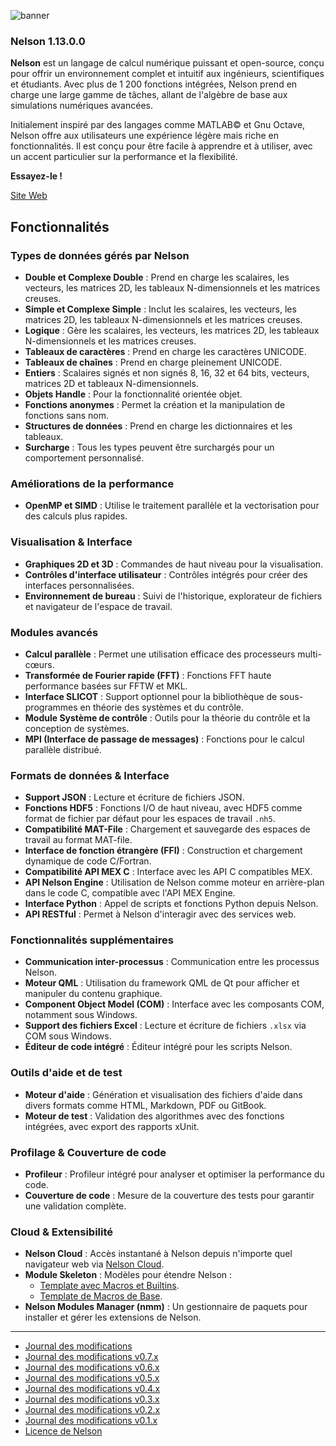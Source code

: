 ![banner](banner_homepage.png)

### Nelson 1.13.0.0

**Nelson** est un langage de calcul numérique puissant et open-source, conçu pour offrir un environnement complet et intuitif aux ingénieurs, scientifiques et étudiants. Avec plus de 1 200 fonctions intégrées, Nelson prend en charge une large gamme de tâches, allant de l'algèbre de base aux simulations numériques avancées.

Initialement inspiré par des langages comme MATLAB© et Gnu Octave, Nelson offre aux utilisateurs une expérience légère mais riche en fonctionnalités. Il est conçu pour être facile à apprendre et à utiliser, avec un accent particulier sur la performance et la flexibilité.

**Essayez-le !**

[Site Web](https://nelson-lang.github.io/nelson-website/)

## Fonctionnalités

### Types de données gérés par Nelson

- **Double et Complexe Double** : Prend en charge les scalaires, les vecteurs, les matrices 2D, les tableaux N-dimensionnels et les matrices creuses.
- **Simple et Complexe Simple** : Inclut les scalaires, les vecteurs, les matrices 2D, les tableaux N-dimensionnels et les matrices creuses.
- **Logique** : Gère les scalaires, les vecteurs, les matrices 2D, les tableaux N-dimensionnels et les matrices creuses.
- **Tableaux de caractères** : Prend en charge les caractères UNICODE.
- **Tableaux de chaînes** : Prend en charge pleinement UNICODE.
- **Entiers** : Scalaires signés et non signés 8, 16, 32 et 64 bits, vecteurs, matrices 2D et tableaux N-dimensionnels.
- **Objets Handle** : Pour la fonctionnalité orientée objet.
- **Fonctions anonymes** : Permet la création et la manipulation de fonctions sans nom.
- **Structures de données** : Prend en charge les dictionnaires et les tableaux.
- **Surcharge** : Tous les types peuvent être surchargés pour un comportement personnalisé.

### Améliorations de la performance

- **OpenMP et SIMD** : Utilise le traitement parallèle et la vectorisation pour des calculs plus rapides.

### Visualisation & Interface

- **Graphiques 2D et 3D** : Commandes de haut niveau pour la visualisation.
- **Contrôles d'interface utilisateur** : Contrôles intégrés pour créer des interfaces personnalisées.
- **Environnement de bureau** : Suivi de l'historique, explorateur de fichiers et navigateur de l'espace de travail.

### Modules avancés

- **Calcul parallèle** : Permet une utilisation efficace des processeurs multi-cœurs.
- **Transformée de Fourier rapide (FFT)** : Fonctions FFT haute performance basées sur FFTW et MKL.
- **Interface SLICOT** : Support optionnel pour la bibliothèque de sous-programmes en théorie des systèmes et du contrôle.
- **Module Système de contrôle** : Outils pour la théorie du contrôle et la conception de systèmes.
- **MPI (Interface de passage de messages)** : Fonctions pour le calcul parallèle distribué.

### Formats de données & Interface

- **Support JSON** : Lecture et écriture de fichiers JSON.
- **Fonctions HDF5** : Fonctions I/O de haut niveau, avec HDF5 comme format de fichier par défaut pour les espaces de travail `.nh5`.
- **Compatibilité MAT-File** : Chargement et sauvegarde des espaces de travail au format MAT-file.
- **Interface de fonction étrangère (FFI)** : Construction et chargement dynamique de code C/Fortran.
- **Compatibilité API MEX C** : Interface avec les API C compatibles MEX.
- **API Nelson Engine** : Utilisation de Nelson comme moteur en arrière-plan dans le code C, compatible avec l'API MEX Engine.
- **Interface Python** : Appel de scripts et fonctions Python depuis Nelson.
- **API RESTful** : Permet à Nelson d'interagir avec des services web.

### Fonctionnalités supplémentaires

- **Communication inter-processus** : Communication entre les processus Nelson.
- **Moteur QML** : Utilisation du framework QML de Qt pour afficher et manipuler du contenu graphique.
- **Component Object Model (COM)** : Interface avec les composants COM, notamment sous Windows.
- **Support des fichiers Excel** : Lecture et écriture de fichiers `.xlsx` via COM sous Windows.
- **Éditeur de code intégré** : Éditeur intégré pour les scripts Nelson.

### Outils d'aide et de test

- **Moteur d'aide** : Génération et visualisation des fichiers d'aide dans divers formats comme HTML, Markdown, PDF ou GitBook.
- **Moteur de test** : Validation des algorithmes avec des fonctions intégrées, avec export des rapports xUnit.

### Profilage & Couverture de code

- **Profileur** : Profileur intégré pour analyser et optimiser la performance du code.
- **Couverture de code** : Mesure de la couverture des tests pour garantir une validation complète.

### Cloud & Extensibilité

- **Nelson Cloud** : Accès instantané à Nelson depuis n'importe quel navigateur web via [Nelson Cloud](https://www.npmjs.com/package/nelson-cloud).
- **Module Skeleton** : Modèles pour étendre Nelson :
  - [Template avec Macros et Builtins](https://github.com/nelson-lang/module_skeleton).
  - [Template de Macros de Base](https://github.com/nelson-lang/module_skeleton_basic).
- **Nelson Modules Manager (nmm)** : Un gestionnaire de paquets pour installer et gérer les extensions de Nelson.

---

- [Journal des modifications](CHANGELOG.md)
- [Journal des modifications v0.7.x](CHANGELOG-0.7.x.md)
- [Journal des modifications v0.6.x](CHANGELOG-0.6.x.md)
- [Journal des modifications v0.5.x](CHANGELOG-0.5.x.md)
- [Journal des modifications v0.4.x](CHANGELOG-0.4.x.md)
- [Journal des modifications v0.3.x](CHANGELOG-0.3.x.md)
- [Journal des modifications v0.2.x](CHANGELOG-0.2.x.md)
- [Journal des modifications v0.1.x](CHANGELOG-0.1.x.md)
- [Licence de Nelson](license.md)
